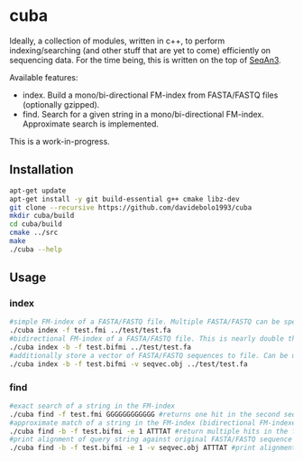 # cuba

Ideally, a collection of modules, written in c++, to perform indexing/searching (and other stuff that are yet to come) efficiently on sequencing data.
For the time being, this is written on the top of [SeqAn3](https://github.com/seqan/seqan3.git).

Available features:

- index. Build a mono/bi-directional FM-index from FASTA/FASTQ files (optionally gzipped).
- find. Search for a given string in a mono/bi-directional FM-index. Approximate search is implemented.

This is a work-in-progress.

## Installation

``` bash
apt-get update
apt-get install -y git build-essential g++ cmake libz-dev
git clone --recursive https://github.com/davidebolo1993/cuba
mkdir cuba/build
cd cuba/build
cmake ../src
make
./cuba --help
```

## Usage

### index

``` bash
#simple FM-index of a FASTA/FASTQ file. Multiple FASTA/FASTQ can be specified as positional arguments
./cuba index -f test.fmi ../test/test.fa
#bidirectional FM-index of a FASTA/FASTQ file. This is nearly double the size of a monodirectional FM-index
./cuba index -b -f test.bifmi ../test/test.fa
#additionally store a vector of FASTA/FASTQ sequences to file. Can be used for printing alignment
./cuba index -b -f test.bifmi -v seqvec.obj ../test/test.fa
```

### find

``` bash
#exact search of a string in the FM-index
./cuba find -f test.fmi GGGGGGGGGGGG #returns one hit in the second sequence (starting at base 12)
#approximate match of a string in the FM-index (bidirectional FM-indexes allow for faster approximate search). Allow 1 error
./cuba find -b -f test.bifmi -e 1 ATTTAT #return multiple hits in the first sequence (and one in the second)
#print alignment of query string against original FASTA/FASTQ sequence
./cuba find -b -f test.bifmi -e 1 -v seqvec.obj ATTTAT #print alignment. Gaps are insertions in the query (or deletions in the original FASTA/FASTQ sequence).
```
